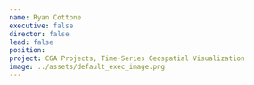 ```yaml
---
name: Ryan Cottone
executive: false
director: false
lead: false
position:  
project: CGA Projects, Time-Series Geospatial Visualization
image: ../assets/default_exec_image.png
---
```

